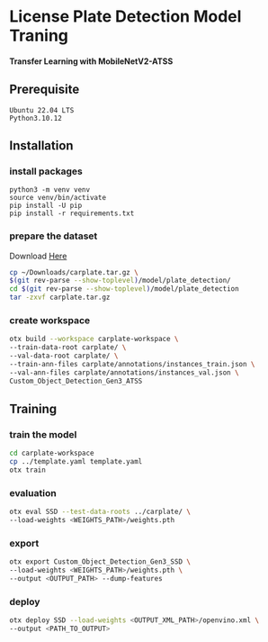 # License Plate Detection Model Traning
#### Transfer Learning with MobileNetV2-ATSS

## Prerequisite
```
Ubuntu 22.04 LTS
Python3.10.12
```

## Installation

### install packages
```
python3 -m venv venv
source venv/bin/activate
pip install -U pip
pip install -r requirements.txt
```

### prepare the dataset
Download [Here](https://drive.google.com/file/d/1fpiujqxl5WOPYLY-e7LyymxUqilbyq8j/view?usp=sharing)

```bash
cp ~/Downloads/carplate.tar.gz \
$(git rev-parse --show-toplevel)/model/plate_detection/
cd $(git rev-parse --show-toplevel)/model/plate_detection
tar -zxvf carplate.tar.gz
```

### create workspace
```bash
otx build --workspace carplate-workspace \
--train-data-root carplate/ \
--val-data-root carplate/ \
--train-ann-files carplate/annotations/instances_train.json \
--val-ann-files carplate/annotations/instances_val.json \
Custom_Object_Detection_Gen3_ATSS
```


## Training
### train the model
```bash
cd carplate-workspace
cp ../template.yaml template.yaml
otx train
```

### evaluation
```bash
otx eval SSD --test-data-roots ../carplate/ \
--load-weights <WEIGHTS_PATH>/weights.pth
```

### export
```bash
otx export Custom_Object_Detection_Gen3_SSD \
--load-weights <WEIGHTS_PATH>/weights.pth \
--output <OUTPUT_PATH> --dump-features
```

### deploy
```bash
otx deploy SSD --load-weights <OUTPUT_XML_PATH>/openvino.xml \
--output <PATH_TO_OUTPUT>
```